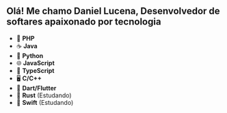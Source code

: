 ## Olá! Me chamo Daniel Lucena, Desenvolvedor de softares apaixonado por tecnologia

- 🐘 **PHP**                                                
- ☕ **Java**
- 🐍 **Python**
- 🌐 **JavaScript**
- 🌟 **TypeScript**
- 🖥️ **C/C++**
- 📱 **Dart/Flutter**
- 🦀 **Rust** (Estudando)
- 🍏 **Swift** (Estudando)
